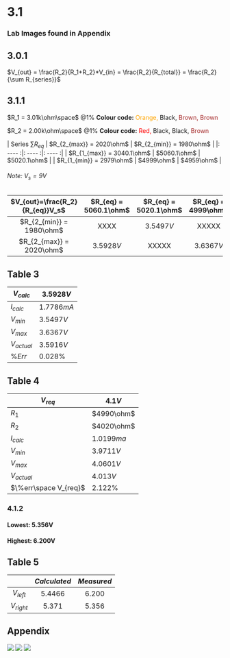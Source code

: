 # 3.1
### Lab Images found in Appendix
## 3.0.1
$V_{out} = \frac{R_2}{R_1+R_2}*V_{in} = \frac{R_2}{R_{total}} = \frac{R_2}{\sum R_{series}}$
## 3.1.1
$R_1 = 3.01k\ohm\space$ @1%
**Colour code:** <span style="color:orange">Orange,</span> Black, <span style= "color:brown">Brown, Brown</span>

$R_2 = 2.00k\ohm\space$ @1%
**Colour code:** <span style = color:red> Red,</span> Black, Black, <span style = color:brown>Brown</span>

| Series $\sum R_{eq}$ | $R_{2_{max}} = 2020\ohm$ | $R_{2_{min}} = 1980\ohm$ |
|: ---- :|: ---- :|: ---- :|
| $R_{1_{max}} = 3040.1\ohm$ | $5060.1\ohm$ | $5020.1\ohm$ |
| $R_{1_{min}} = 2979\ohm$ | $4999\ohm$ | $4959\ohm$ |

###### Note: $V_s = 9V$
| $V_{out}=\frac{R_2}{R_{eq}}V_s$ | $R_{eq} = 5060.1\ohm$ | $R_{eq} = 5020.1\ohm$ | $R_{eq} = 4999\ohm$ | $R_{eq} = 4959\ohm$ |
| :--: | :--: | :--: | :--: | :--: |
| $R_{2_{min}} = 1980\ohm$ | XXXX | $3.5497V$ | XXXXX | $3.5935V$ |
| $R_{2_{max}} = 2020\ohm$ | $3.5928V$ | XXXXX | $3.6367V$ | XXXXX |
## Table 3
| $V_{calc}$ | $3.5928V$ |
| ---- | ---- |
| $I_{calc}$ | $1.7786mA$ |
| $V_{min}$ | $3.5497V$ |
| $V_{max}$ | $3.6367V$ |
| $V_{actual}$ | $3.5916V$ |
| $\%Err$ | $0.028\%$ |
## Table 4
| $V_{req}$ | $4.1V$ |
| ---- | ---- |
| $R_1$ | $4990\ohm$ |
| $R_2$ | $4020\ohm$ |
| $I_{calc}$ | $1.0199ma$ |
| $V_{min}$ | $3.9711V$ |
| $V_{max}$ | $4.0601V$ |
| $V_{actual}$ | $4.013V$ |
| $\%err\space V_{req}$ | $2.122\%$ |
### 4.1.2
#### Lowest: 5.356V
#### Highest: 6.200V
## Table 5
|  | $Calculated$ | $Measured$ |
| :--: | :--: | :--: |
| $V_{left}$ | 5.4466 | 6.200 |
| $V_{right}$ | 5.371 | 5.356 |
## Appendix
**![](https://lh7-us.googleusercontent.com/6FJ0iziBhyUdMyLs7AgFAofe2yb_fNF-DyJfX05VVL7eHA_FJmoD87bN6WdtgWzG9TqYMpPEeeJS8s2eNB850vRl42YatWQeWjKqong20sOOF2GxOZ7Hceh262BnFAZzEWqOYzjiYUsN-CYunLzRiTY)
![](https://lh7-us.googleusercontent.com/v_eN3SYaAxbwzXYXPo06PKZg13Oj-wQMPPxcmzQPl4GevCmSgmR8p-j4ppe2yIakGYnJHMdNskjLah6WjJb1_j4Wl1Ali1WDMm1ioLnWD4zY1S6ZF39BSlndqBsv-NqNBrAW_PzYbOT9JNP8lMe6V9M)**
**![](https://lh7-us.googleusercontent.com/F65WCsJXNF_kpE1LFsyI_nt-1KjoR8UYDeTG6dsFhgci50AkUnzh53DRSTDKrZhDxCSAldw_Jfr2pL70Wku2VW4VPz1F_HT7W_7IJfN1giY0sSDly4Jcpsou501tNX44VOvNQsim2_jv4U2ByknKUW8)**